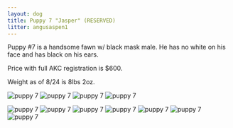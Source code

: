 ```yaml
---
layout: dog
title: Puppy 7 "Jasper" (RESERVED)
litter: angusaspen1
---
```


Puppy #7 is a handsome fawn w/ black mask male. He has no white on his face and has black on his ears.

Price with full AKC registration is $600.

Weight as of 8/24 is 8lbs 2oz.

![puppy 7](http://farm4.staticflickr.com/3903/15142903832_6d57a91637_z_d.jpg)
![puppy 7](http://farm4.staticflickr.com/3867/14956729137_541dbc77cd_z_d.jpg)
![puppy 7](http://farm4.staticflickr.com/3866/14956732817_cd12ae5ce2_z_d.jpg)
![puppy 7](http://farm4.staticflickr.com/3841/14956735747_ae3bc09b46_z_d.jpg)

![puppy 7](http://farm6.staticflickr.com/5558/14799064218_961c13edd3_z_d.jpg)
![puppy 7](http://farm4.staticflickr.com/3857/14799022310_7e4179b37e_z_d.jpg)
![puppy 7](http://farm4.staticflickr.com/3849/14985701265_24fbe5e18c_z_d.jpg)
![puppy 7](http://farm4.staticflickr.com/3893/14799075017_b2d21af56d_z_d.jpg)
![puppy 7](http://farm6.staticflickr.com/5593/14798975449_696b044a05_z_d.jpg)
![puppy 7](http://farm6.staticflickr.com/5551/14798985900_d16e310e8a_z_d.jpg)
![puppy 7](http://farm6.staticflickr.com/5551/14962639156_c33ca6ab48_z_d.jpg)
